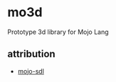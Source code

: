 # mo3d
Prototype 3d library for Mojo Lang

## attribution
- [mojo-sdl](https://github.com/msteele/mojo-sdl/blob/main/SDL.mojo)

